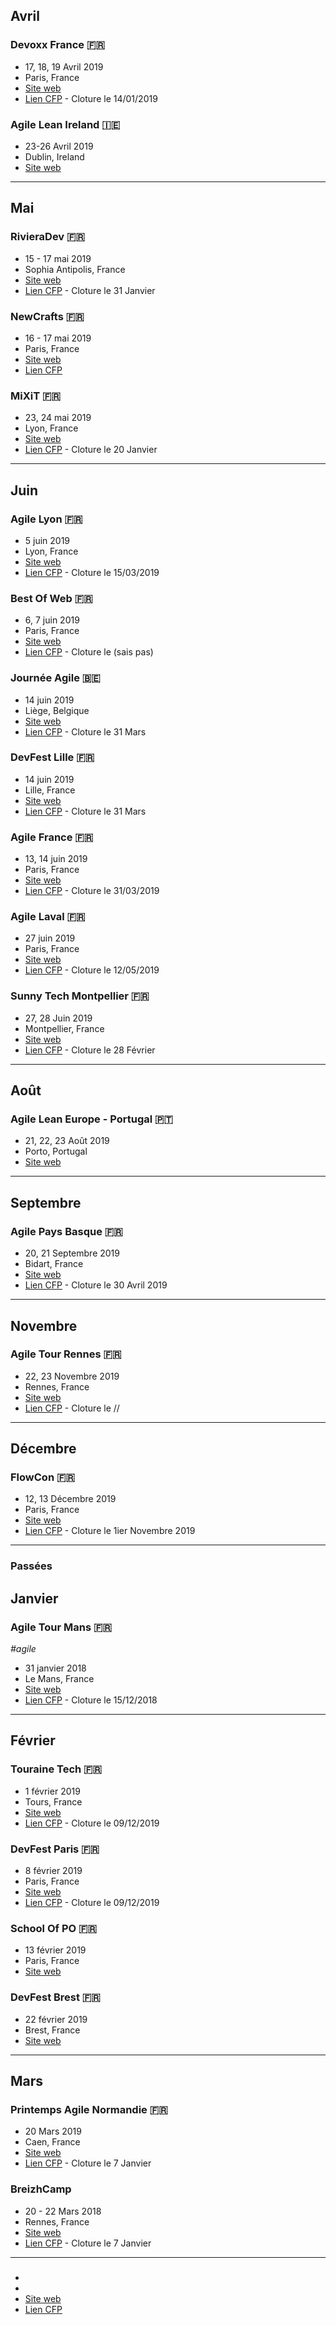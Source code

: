 ## Avril

### Devoxx France 🇫🇷
- 17, 18, 19 Avril 2019
- Paris, France
- [Site web](https://www.devoxx.fr/)
- [Lien CFP](https://cfp.devoxx.fr/) - Cloture le 14/01/2019

### Agile Lean Ireland 🇮🇪
- 23-26 Avril 2019
- Dublin, Ireland
- [Site web](https://www.agileleanireland.org/)

---

## Mai

### RivieraDev 🇫🇷
- 15 - 17 mai 2019
- Sophia Antipolis, France
- [Site web](rivieradev.fr)
- [Lien CFP](https://rivieradev-db8f5.firebaseapp.com/public/event/MdKOzN5iWpoAWLEaTX8M) - Cloture le 31 Janvier

### NewCrafts 🇫🇷
- 16 - 17 mai 2019
- Paris, France
- [Site web](http://www.ncrafts.io/)
- [Lien CFP](http://cfp.ncrafts.io/)

### MiXiT 🇫🇷
- 23, 24 mai 2019
- Lyon, France
- [Site web](https://mixitconf.org/)
- [Lien CFP](https://sessionize.com/mixit19/) - Cloture le 20 Janvier

---

## Juin

### Agile Lyon 🇫🇷
- 5 juin 2019
- Lyon, France
- [Site web](http://agilelyon.fr/)
- [Lien CFP](https://framaforms.org/appel-a-orateurs-agile-lyon-2019-1548878558) - Cloture le 15/03/2019

### Best Of Web 🇫🇷
- 6, 7 juin 2019
- Paris, France
- [Site web](http://bestofweb.paris/)
- [Lien CFP](https://checkout.eventlama.com/#/events/best-of-web-2019/cfp) - Cloture le (sais pas)

### Journée Agile 🇧🇪
- 14 juin 2019
- Liège, Belgique
- [Site web](https://www.journeeagile.be/)
- [Lien CFP](https://www.papercall.io/journee-agile-2019) - Cloture le 31 Mars

### DevFest Lille 🇫🇷
- 14 juin 2019
- Lille, France
- [Site web](https://devfest.gdglille.org/)
- [Lien CFP](https://conference-hall.io/public/event/6HVEO4aISYO7ctNdOIWx/) - Cloture le 31 Mars

### Agile France 🇫🇷
- 13, 14 juin 2019
- Paris, France
- [Site web](http://conf.agile-france.org/)
- [Lien CFP](https://docs.google.com/forms/d/e/1FAIpQLSdX2PnDQV3kkYJwjGTXQXCMwEAA3N3ur3h1if9Q92aZ1PD7Pw/viewform) - Cloture le 31/03/2019

### Agile Laval 🇫🇷
- 27 juin 2019
- Paris, France
- [Site web](http://www.agilelaval.org/)
- [Lien CFP](https://docs.google.com/forms/d/e/1FAIpQLSfpigTR0sc57AGtGqlUDFamfec2Nc-U2_9SnpndD1HaNG9_1A/viewform) - Cloture le 12/05/2019

### Sunny Tech Montpellier 🇫🇷
- 27, 28 Juin 2019
- Montpellier, France
- [Site web](sunny-tech.io/ )
- [Lien CFP](https://conference-hall.io/public/event/dWsbvnSTdg5v1pxwKhLM) - Cloture le 28 Février

---

## Août

### Agile Lean Europe - Portugal 🇵🇹
- 21, 22, 23 Août 2019
- Porto, Portugal
- [Site web](https://twitter.com/AgileLeanEurope) 

---

## Septembre

### Agile Pays Basque 🇫🇷
- 20, 21 Septembre 2019
- Bidart, France
- [Site web](https://agile-paysbasque.fr/)
- [Lien CFP](https://agile-paysbasque.fr/cfp/) - Cloture le 30 Avril 2019

---

## Novembre

### Agile Tour Rennes 🇫🇷
- 22, 23 Novembre 2019
- Rennes, France
- [Site web](https://agiletour.agilerennes.org/)
- [Lien CFP]() - Cloture le //

---

## Décembre

### FlowCon 🇫🇷
- 12, 13 Décembre 2019
- Paris, France
- [Site web](http://2019.flowcon.fr/)
- [Lien CFP](https://www.papercall.io/flowcon2019) - Cloture le 1ier Novembre 2019

---

### Passées

## Janvier

### Agile Tour Mans 🇫🇷
_#agile_
- 31 janvier 2018
- Le Mans, France
- [Site web](https://agilemans.org/)
- [Lien CFP](https://evenements.agilemans.org/users/sign_in?conference_acronym=agilemans2019&locale=fr) - Cloture le 15/12/2018

---

## Février

### Touraine Tech 🇫🇷
- 1 février 2019
- Tours, France
- [Site web](touraine.tech)
- [Lien CFP](cfp.touraine.tech/speaker) - Cloture le 09/12/2019

### DevFest Paris 🇫🇷
- 8 février 2019
- Paris, France
- [Site web](https://devfest.gdgparis.com/)
- [Lien CFP](https://conference-hall.io/public/event/IaNjQ9YK9G4lMIhjvP9C) - Cloture le 09/12/2019

### School Of PO 🇫🇷
- 13 février 2019
- Paris, France
- [Site web](http://2019.schoolofpo.com/)

### DevFest Brest 🇫🇷
- 22 février 2019
- Brest, France
- [Site web](https://devfest.duboutdumonde.bzh/)

---

## Mars

### Printemps Agile Normandie 🇫🇷
- 20 Mars 2019
- Caen, France
- [Site web](http://club-agile-normandie.fr/)
- [Lien CFP](breizhcamp.cfp.io/) - Cloture le 7 Janvier

### BreizhCamp
- 20 - 22 Mars 2018
- Rennes, France
- [Site web](breizhcamp.org/ )
- [Lien CFP](breizhcamp.cfp.io/) - Cloture le 7 Janvier

---

###
-
-
- [Site web]()
- [Lien CFP]()
